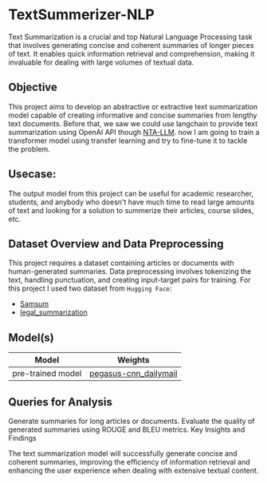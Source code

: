 # TextSummerizer-NLP
Text Summarization is a crucial and top Natural Language Processing task that involves generating concise and coherent summaries of longer pieces of text. It enables quick information retrieval and comprehension, making it invaluable for dealing with large volumes of textual data.

## Objective
This project aims to develop an abstractive or extractive text summarization model capable of creating informative and concise summaries from lengthy text documents. Before that, we saw we could use langchain to provide text summarization using OpenAI API though [NTA-LLM](https://github.com/parham075/NTA-LLM). now I am going to train a transformer model using transfer learning and try to fine-tune it to tackle the problem.

## Usecase:
The output model from this project can be useful for academic researcher, students, and anybody who doesn't have much time to read large amounts of text and looking for a solution to summerize their articles, course slides, etc. 

## Dataset Overview and Data Preprocessing

This project requires a dataset containing articles or documents with human-generated summaries. Data preprocessing involves tokenizing the text, handling punctuation, and creating input-target pairs for training.
For this project I used two dataset from `Hugging Face`:
- [Samsum](https://huggingface.co/datasets/samsum?row=0)
- [legal_summarization](https://huggingface.co/datasets/lighteval/legal_summarization?row=0)

## Model(s)
| Model| Weights|
| --- | --- |
|pre-trained model | [pegasus-cnn_dailymail](https://huggingface.co/google/pegasus-cnn_dailymail)|

## Queries for Analysis

Generate summaries for long articles or documents.
Evaluate the quality of generated summaries using ROUGE and BLEU metrics.
Key Insights and Findings

The text summarization model will successfully generate concise and coherent summaries, improving the efficiency of information retrieval and enhancing the user experience when dealing with extensive textual content.
